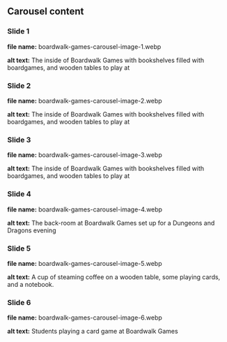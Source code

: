 ## Carousel content

### Slide 1

**file name:** boardwalk-games-carousel-image-1.webp

**alt text:** The inside of Boardwalk Games with bookshelves filled with boardgames, and wooden tables to play at

### Slide 2

**file name:** boardwalk-games-carousel-image-2.webp

**alt text:** The inside of Boardwalk Games with bookshelves filled with boardgames, and wooden tables to play at

### Slide 3

**file name:** boardwalk-games-carousel-image-3.webp

**alt text:** The inside of Boardwalk Games with bookshelves filled with boardgames, and wooden tables to play at

### Slide 4

**file name:** boardwalk-games-carousel-image-4.webp

**alt text:** The back-room at Boardwalk Games set up for a Dungeons and Dragons evening

### Slide 5

**file name:** boardwalk-games-carousel-image-5.webp

**alt text:** A cup of steaming coffee on a wooden table, some playing cards, and a notebook.

### Slide 6

**file name:** boardwalk-games-carousel-image-6.webp

**alt text:** Students playing a card game at Boardwalk Games